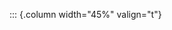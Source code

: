 <!-- Copyright (C) 2024  Kevin Sandom -->
<!-- Begin a new column of width 45%. -->

::: {.column width="45%" valign="t"}
